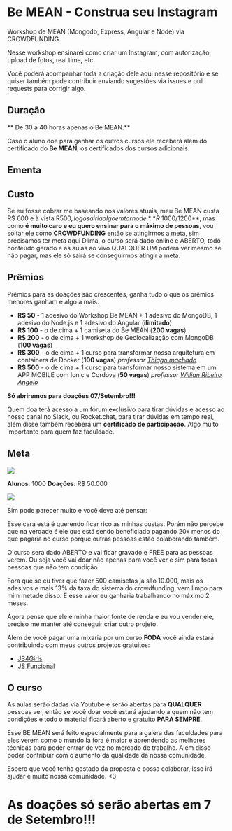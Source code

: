 # Be MEAN - Construa seu Instagram

Workshop de MEAN (Mongodb, Express, Angular e Node)  via CROWDFUNDING.

Nesse workshop ensinarei como criar um Instagram, com autorização, upload de fotos, real time, etc.

Você poderá acompanhar toda a criação dele aqui nesse repositório e se quiser também pode contribuir enviando sugestões via issues e pull requests para corrigir algo.

## Duração

** De 30 a 40 horas apenas o Be MEAN.**

Caso o aluno doe para ganhar os outros cursos ele receberá além do certificado do **Be MEAN**, os certificados dos cursos adicionais.



## Ementa

## Custo

Se eu fosse cobrar me baseando nos valores atuais, meu Be MEAN custa R$ 600 e à vista R$500, logo sairia algo em torno de **R$ 1000/1200**, mas como **é muito caro e eu quero ensinar para o máximo de pessoas**, vou soltar ele como **CROWDFUNDING** então se atingirmos a meta, sim precisamos ter meta aqui Dilma, o curso será dado online e ABERTO, todo conteúdo gerado e as aulas ao vivo QUALQUER UM poderá ver mesmo se não pagar, mas ele só sairá se conseguirmos atingir a meta.

## Prêmios
Prêmios para as doações são crescentes, ganha tudo o que os prêmios menores ganham e algo a mais.

- **R$ 50** - 1 adesivo do Workshop Be MEAN + 1 adesivo do MongoDB, 1 adesivo do Node.js e 1 adesivo do Angular (**ilimitado**)
- **R$ 100** - o de cima + 1 camiseta do Be MEAN (**200 vagas**)
- **R$ 200** - o de cima + 1 workshop de Geolocalização com MongoDB (**100 vagas**)
- **R$ 300** - o de cima + 1 curso para transformar nossa arquitetura em containers de Docker (**100 vagas**) *professor [Thiago machado](https://github.com/dublado)*
- **R$ 500** - o de cima + 1 curso para transformar nosso sistema em um APP MOBILE com Ionic e Cordova (**50 vagas**) *professor [Willian Ribeiro Angelo](https://github.com/movibe)*

**Só abriremos para doações 07/Setembro!!!**

Quem doa terá acesso a um fórum exclusivo para tirar dúvidas e acesso ao nosso canal no Slack, ou Rocket.chat, para tirar dúvidas em tempo real, além disse também receberá um **certificado de participação**. Algo muito importante para quem faz faculdade.

## Meta

![](http://gospellife.com.br/site-antigo/images/politica/meta-do-pronatec.jpg)

**Alunos**: 1000
**Doações**: R$ 50.000

![](http://www.go2web.com.br/fotos/18072014_190738_Meme-Jackie.jpg)

Sim pode parecer muito e você deve até pensar:

Esse cara está é querendo ficar rico as minhas custas. Porém não percebe que na verdade é ele que está sendo beneficiado pagando 20x menos do que pagaria no curso porque outras pessoas estão colaborando também.

O curso será dado ABERTO e vai ficar gravado e FREE para as pessoas verem.
Ou seja você vai doar não apenas para você ver e sim para todas pessoas que não tem condição.

Fora que se eu tiver que fazer 500 camisetas já são 10.000, mais os adesivos e mais 13% da taxa do sistema do crowdfunding, vem limpo para mim metade disso. E esse valor eu ganharia trabalhando no máximo 2 meses.

Agora pense que ele é minha maior fonte de renda e eu vou vender ele, preciso me manter até conseguir criar outro projeto.

Além de você pagar uma mixaria por um curso **FODA** você ainda estará contribuindo com meus outros projetos gratuitos:

- [JS4Girls](http://nomadev.com.br/js4girls-evento-gratuito-de-ensino-de-programa%C3%A7%C3%A3o-para-mulheres-garotas-meninas/)
- [JS Funcional](http://webschool.io/jsfuncional/)


## O curso

As aulas serão dadas via Youtube e serão abertas para **QUALQUER** pessoas ver, então se você doar você estará ajudando a quem não tem condições e todo o material ficará aberto e gratuito **PARA SEMPRE**.

Esse BE MEAN será feito especialmente para a galera das faculdades para eles verem como o mundo lá fora é maior e aprendendo as melhores técnicas para poder entrar de vez no mercado de trabalho. Além disso poder contribuir com o aumento da qualidade da nossa comunidade. 

Espero que você tenha gostado da proposta e possa colaborar, isso irá ajudar e muito nossa comunidade. <3


# As doações só serão abertas em 7 de Setembro!!!
